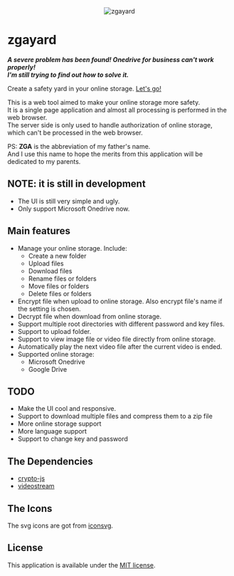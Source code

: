 <div align="center"><img src="https://zboris12.github.io/zgayard/src/logo.png" title="zgayard"></div>

# zgayard
___A severe problem has been found! Onedrive for business can't work properly!  
I'm still trying to find out how to solve it.___

Create a safety yard in your online storage. [Let's go!](https://zboris12.github.io/zgayard/src/)  

This is a web tool aimed to make your online storage more safety.  
It is a single page application and almost all processing is performed in the web browser.  
The server side is only used to handle authorization of online storage, which can't be processed in the web browser.

PS: __ZGA__ is the abbreviation of my father's name.  
And I use this name to hope the merits from this application will be dedicated to my parents.

## NOTE: it is still in development

* The UI is still very simple and ugly.
* Only support Microsoft Onedrive now.

## Main features

* Manage your online storage. Include:
  * Create a new folder
  * Upload files
  * Download files
  * Rename files or folders
  * Move files or folders
  * Delete files or folders
* Encrypt file when upload to online storage. Also encrypt file's name if the setting is chosen.
* Decrypt file when download from online storage.
* Support multiple root directories with different password and key files.
* Support to upload folder.
* Support to view image file or video file directly from online storage.
* Automatically play the next video file after the current video is ended.
* Supported online storage:
  * Microsoft Onedrive
  * Google Drive

## TODO

* Make the UI cool and responsive.
* Support to download multiple files and compress them to a zip file
* More online storage support
* More language support
* Support to change key and password

## The Dependencies

* [crypto-js](https://github.com/brix/crypto-js)
* [videostream](https://github.com/jhiesey/videostream)

## The Icons

The svg icons are got from [iconsvg](https://iconsvg.xyz/).

## License

This application is available under the
[MIT license](https://opensource.org/licenses/MIT).

